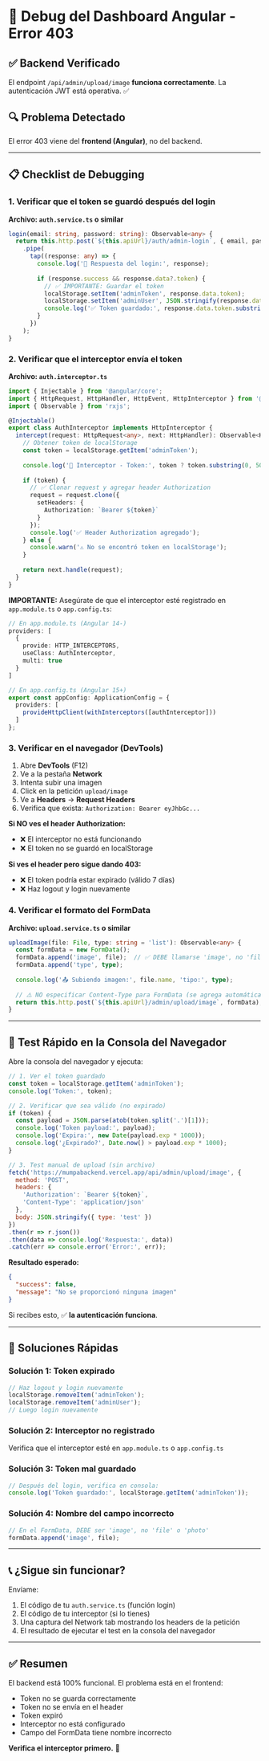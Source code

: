 # 🐛 Debug del Dashboard Angular - Error 403

## ✅ Backend Verificado
El endpoint `/api/admin/upload/image` **funciona correctamente**. 
La autenticación JWT está operativa. ✅

## 🔍 Problema Detectado
El error 403 viene del **frontend (Angular)**, no del backend.

---

## 📋 Checklist de Debugging

### 1. Verificar que el token se guardó después del login

**Archivo: `auth.service.ts` o similar**

```typescript
login(email: string, password: string): Observable<any> {
  return this.http.post(`${this.apiUrl}/auth/admin-login`, { email, password })
    .pipe(
      tap((response: any) => {
        console.log('🔐 Respuesta del login:', response);
        
        if (response.success && response.data?.token) {
          // ✅ IMPORTANTE: Guardar el token
          localStorage.setItem('adminToken', response.data.token);
          localStorage.setItem('adminUser', JSON.stringify(response.data.user));
          console.log('✅ Token guardado:', response.data.token.substring(0, 50) + '...');
        }
      })
    );
}
```

### 2. Verificar que el interceptor envía el token

**Archivo: `auth.interceptor.ts`**

```typescript
import { Injectable } from '@angular/core';
import { HttpRequest, HttpHandler, HttpEvent, HttpInterceptor } from '@angular/common/http';
import { Observable } from 'rxjs';

@Injectable()
export class AuthInterceptor implements HttpInterceptor {
  intercept(request: HttpRequest<any>, next: HttpHandler): Observable<HttpEvent<any>> {
    // Obtener token de localStorage
    const token = localStorage.getItem('adminToken');
    
    console.log('🔑 Interceptor - Token:', token ? token.substring(0, 50) + '...' : 'NO TOKEN');
    
    if (token) {
      // ✅ Clonar request y agregar header Authorization
      request = request.clone({
        setHeaders: {
          Authorization: `Bearer ${token}`
        }
      });
      console.log('✅ Header Authorization agregado');
    } else {
      console.warn('⚠️ No se encontró token en localStorage');
    }
    
    return next.handle(request);
  }
}
```

**IMPORTANTE:** Asegúrate de que el interceptor esté registrado en `app.module.ts` o `app.config.ts`:

```typescript
// En app.module.ts (Angular 14-)
providers: [
  {
    provide: HTTP_INTERCEPTORS,
    useClass: AuthInterceptor,
    multi: true
  }
]

// En app.config.ts (Angular 15+)
export const appConfig: ApplicationConfig = {
  providers: [
    provideHttpClient(withInterceptors([authInterceptor]))
  ]
};
```

### 3. Verificar en el navegador (DevTools)

1. Abre **DevTools** (F12)
2. Ve a la pestaña **Network**
3. Intenta subir una imagen
4. Click en la petición `upload/image`
5. Ve a **Headers** → **Request Headers**
6. Verifica que exista: `Authorization: Bearer eyJhbGc...`

**Si NO ves el header Authorization:**
- ❌ El interceptor no está funcionando
- ❌ El token no se guardó en localStorage

**Si ves el header pero sigue dando 403:**
- ❌ El token podría estar expirado (válido 7 días)
- ❌ Haz logout y login nuevamente

### 4. Verificar el formato del FormData

**Archivo: `upload.service.ts` o similar**

```typescript
uploadImage(file: File, type: string = 'list'): Observable<any> {
  const formData = new FormData();
  formData.append('image', file);  // ✅ DEBE llamarse 'image', no 'file'
  formData.append('type', type);
  
  console.log('📤 Subiendo imagen:', file.name, 'tipo:', type);
  
  // ⚠️ NO especificar Content-Type para FormData (se agrega automáticamente)
  return this.http.post(`${this.apiUrl}/admin/upload/image`, formData);
}
```

---

## 🧪 Test Rápido en la Consola del Navegador

Abre la consola del navegador y ejecuta:

```javascript
// 1. Ver el token guardado
const token = localStorage.getItem('adminToken');
console.log('Token:', token);

// 2. Verificar que sea válido (no expirado)
if (token) {
  const payload = JSON.parse(atob(token.split('.')[1]));
  console.log('Token payload:', payload);
  console.log('Expira:', new Date(payload.exp * 1000));
  console.log('¿Expirado?', Date.now() > payload.exp * 1000);
}

// 3. Test manual de upload (sin archivo)
fetch('https://mumpabackend.vercel.app/api/admin/upload/image', {
  method: 'POST',
  headers: {
    'Authorization': `Bearer ${token}`,
    'Content-Type': 'application/json'
  },
  body: JSON.stringify({ type: 'test' })
})
.then(r => r.json())
.then(data => console.log('Respuesta:', data))
.catch(err => console.error('Error:', err));
```

**Resultado esperado:**
```json
{
  "success": false,
  "message": "No se proporcionó ninguna imagen"
}
```

Si recibes esto, ✅ **la autenticación funciona**.

---

## 🔧 Soluciones Rápidas

### Solución 1: Token expirado
```typescript
// Haz logout y login nuevamente
localStorage.removeItem('adminToken');
localStorage.removeItem('adminUser');
// Luego login nuevamente
```

### Solución 2: Interceptor no registrado
Verifica que el interceptor esté en `app.module.ts` o `app.config.ts`

### Solución 3: Token mal guardado
```typescript
// Después del login, verifica en consola:
console.log('Token guardado:', localStorage.getItem('adminToken'));
```

### Solución 4: Nombre del campo incorrecto
```typescript
// En el FormData, DEBE ser 'image', no 'file' o 'photo'
formData.append('image', file);
```

---

## 📞 ¿Sigue sin funcionar?

Envíame:
1. El código de tu `auth.service.ts` (función login)
2. El código de tu interceptor (si lo tienes)
3. Una captura del Network tab mostrando los headers de la petición
4. El resultado de ejecutar el test en la consola del navegador

---

## ✅ Resumen

El backend está 100% funcional. El problema está en el frontend:
- Token no se guarda correctamente
- Token no se envía en el header
- Token expiró
- Interceptor no está configurado
- Campo del FormData tiene nombre incorrecto

**Verifica el interceptor primero.** 🎯


